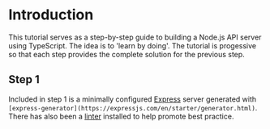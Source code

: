 # Introduction

This tutorial serves as a step-by-step guide to building a Node.js API server using TypeScript. The idea is to 'learn by doing'. The tutorial is progessive so that each step provides the complete solution for the previous step.

## Step 1

Included in step 1 is a minimally configured [Express](https://expressjs.com/) server generated with `[express-generator](https://expressjs.com/en/starter/generator.html)`. There has also been a [linter](https://eslint.org/) installed to help promote best practice.
